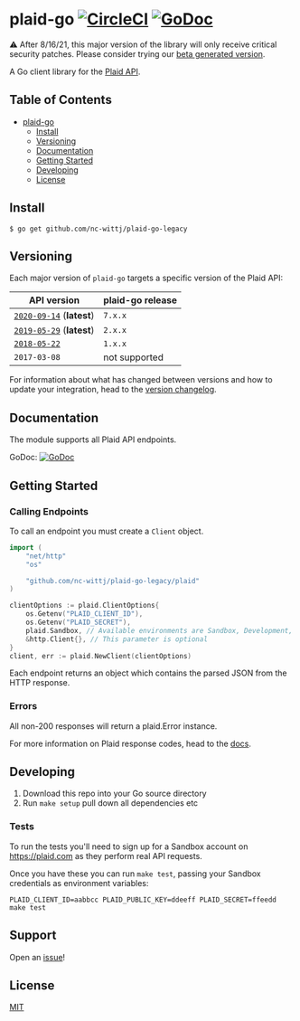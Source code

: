 # plaid-go [![CircleCI](https://circleci.com/gh/plaid/plaid-go.svg?style=svg)](https://circleci.com/gh/plaid/plaid-go) [![GoDoc](https://godoc.org/github.com/nc-wittj/plaid-go-legacy?status.svg)](https://godoc.org/github.com/nc-wittj/plaid-go-legacy/plaid)

:warning: After 8/16/21, this major version of the library will only receive critical security patches. Please consider trying our [beta generated version](https://github.com/nc-wittj/plaid-go-legacy/tree/0.1.0-beta-release).


A Go client library for the [Plaid API](https://plaid.com/docs).

## Table of Contents

- [plaid-go](#plaid-go)
    * [Install](#install)
    * [Versioning](#versioning)
    * [Documentation](#documentation)
    * [Getting Started](#getting-started)
    * [Developing](#developing)
    * [License](#license)

## Install

```console
$ go get github.com/nc-wittj/plaid-go-legacy
```

## Versioning

Each major version of `plaid-go` targets a specific version of the Plaid API:

| API version                                         | plaid-go release |
| --------------------------------------------------- | ---------------- |
| [`2020-09-14`][api-version-2020-09-14] (**latest**) | `7.x.x`          |
| [`2019-05-29`][api-version-2019-05-29] (**latest**) | `2.x.x`          |
| [`2018-05-22`][api-version-2018-05-22]              | `1.x.x`          |
| `2017-03-08`                                        | not supported    |

For information about what has changed between versions and how to update your integration, head to the [version changelog][version-changelog].

## Documentation

The module supports all Plaid API endpoints.

GoDoc: [![GoDoc](https://godoc.org/github.com/nc-wittj/plaid-go-legacy?status.svg)](https://godoc.org/github.com/nc-wittj/plaid-go-legacy/plaid)

## Getting Started

### Calling Endpoints

To call an endpoint you must create a `Client` object.

```go
import (
    "net/http"
    "os"

    "github.com/nc-wittj/plaid-go-legacy/plaid"
)

clientOptions := plaid.ClientOptions{
    os.Getenv("PLAID_CLIENT_ID"),
    os.Getenv("PLAID_SECRET"),
    plaid.Sandbox, // Available environments are Sandbox, Development, and Production
    &http.Client{}, // This parameter is optional
}
client, err := plaid.NewClient(clientOptions)
```

Each endpoint returns an object which contains the parsed JSON from the HTTP response.

### Errors

All non-200 responses will return a plaid.Error instance.

For more information on Plaid response codes, head to the [docs](https://plaid.com/docs/errors/).

## Developing

1. Download this repo into your Go source directory
2. Run `make setup` pull down all dependencies etc

### Tests

To run the tests you'll need to sign up for a Sandbox account on https://plaid.com as they perform real API requests.

Once you have these you can run `make test`, passing your Sandbox credentials as environment variables:

```shell
PLAID_CLIENT_ID=aabbcc PLAID_PUBLIC_KEY=ddeeff PLAID_SECRET=ffeedd make test
```

## Support

Open an [issue](https://github.com/nc-wittj/plaid-go-legacy/issues/new)!

## License

[MIT](https://github.com/nc-wittj/plaid-go-legacy/blob/master/LICENSE)

[version-changelog]: https://plaid.com/docs/api/versioning/
[api-version-2018-05-22]: https://plaid.com/docs/api/versioning/#2018-05-22
[api-version-2019-05-29]: https://plaid.com/docs/api/versioning/#2019-05-29
[api-version-2020-09-14]: https://plaid.com/docs/api/versioning/#2020-09-14
